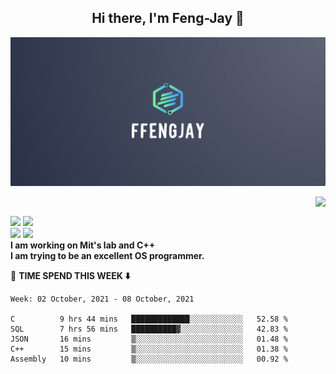 <h2 align="center"> Hi there, I'm Feng-Jay 👋 </h2>  

![](https://github.com/Feng-Jay/DataStruct/blob/master/Image/1.png)  

<img align="right" src="https://github-readme-stats.vercel.app/api?username=Feng-Jay&show_icons=true&icon_color=CE1D2D&text_color=718096&bg_color=ffffff&hide_title=true" />


&emsp;

![](https://visitor-badge.glitch.me/badge?page_id=Feng-Jay.readme)
![](https://img.shields.io/badge/Concentrate-Cpp-blue)  
![](https://img.shields.io/badge/Rust-primer-orange)
![](https://img.shields.io/badge/Target-OS-9cf)  
**I am working on Mit's lab and C++**  
**I am trying to be an excellent OS programmer.**  


📘 **TIME SPEND THIS WEEK ⬇️**
<!--START_SECTION:waka-->
```text
Week: 02 October, 2021 - 08 October, 2021

C          9 hrs 44 mins   █████████████░░░░░░░░░░░░   52.58 % 
SQL        7 hrs 56 mins   ██████████▓░░░░░░░░░░░░░░   42.83 % 
JSON       16 mins         ▒░░░░░░░░░░░░░░░░░░░░░░░░   01.48 % 
C++        15 mins         ▒░░░░░░░░░░░░░░░░░░░░░░░░   01.38 % 
Assembly   10 mins         ▒░░░░░░░░░░░░░░░░░░░░░░░░   00.92 % 
```
<!--END_SECTION:waka-->
